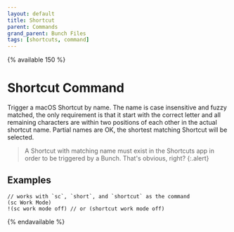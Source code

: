 ```yaml
---
layout: default
title: Shortcut
parent: Commands
grand_parent: Bunch Files
tags: [shortcuts, command]
---
```

{% available 150 %}

# Shortcut Command

Trigger a macOS Shortcut by name. The name is case insensitive and fuzzy matched, the only requirement is that it start with the correct letter and all remaining characters are within two positions of each other in the actual shortcut name. Partial names are OK, the shortest matching Shortcut will be selected.

> A Shortcut with matching name must exist in the Shortcuts app in order to be triggered by a Bunch. That's obvious, right?
{:.alert}

## Examples

```bunch
// works with `sc`, `short`, and `shortcut` as the command
(sc Work Mode)
!(sc work mode off) // or (shortcut work mode off)
```

{% endavailable %}
